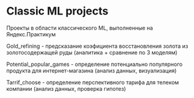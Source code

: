 # Classic ML projects

Проекты в области классического ML, выполненные на Яндекс.Практикум

Gold_refining - предсказание коэфициента восстановления золота из золотосодержащей руды (аналитика + сравнение по 3 моделям)

Potential_popular_games - определение потенциально популярного продукта для интернет-магазина (анализ данных, визуализация)

Tarrif_choose - определение перспективного тарифа для телеком компании (анализ данных, проверка гипотез)


